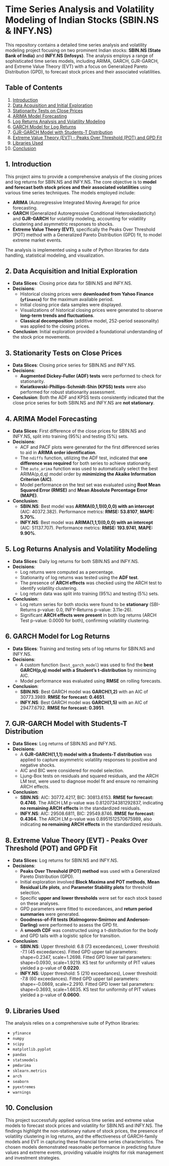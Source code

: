 # Time Series Analysis and Volatility Modeling of Indian Stocks (SBIN.NS & INFY.NS)

This repository contains a detailed time series analysis and volatility modeling project focusing on two prominent Indian stocks: **SBIN.NS (State Bank of India)** and **INFY.NS (Infosys)**. The analysis employs a range of sophisticated time series models, including ARIMA, GARCH, GJR-GARCH, and Extreme Value Theory (EVT) with a focus on Generalized Pareto Distribution (GPD), to forecast stock prices and their associated volatilities.

## Table of Contents

1.  [Introduction](#1-introduction)
2.  [Data Acquisition and Initial Exploration](#2-data-acquisition-and-initial-exploration)
3.  [Stationarity Tests on Close Prices](#3-stationarity-tests-on-close-prices)
4.  [ARIMA Model Forecasting](#4-arima-model-forecasting)
5.  [Log Returns Analysis and Volatility Modeling](#5-log-returns-analysis-and-volatility-modeling)
6.  [GARCH Model for Log Returns](#6-garch-model-for-log-returns)
7.  [GJR-GARCH Model with Students-T Distribution](#7-gjr-garch-model-with-students-t-distribution)
8.  [Extreme Value Theory (EVT) - Peaks Over Threshold (POT) and GPD Fit](#8-extreme-value-theory-evt---peaks-over-threshold-pot-and-gpd-fit)
9.  [Libraries Used](#9-libraries-used)
10. [Conclusion](#10-conclusion)

## 1. Introduction

This project aims to provide a comprehensive analysis of the closing prices and log returns for SBIN.NS and INFY.NS. The core objective is to **model and forecast both stock prices and their associated volatilities** using various time series techniques. The models employed include:
*   **ARIMA** (Autoregressive Integrated Moving Average) for price forecasting.
*   **GARCH** (Generalized Autoregressive Conditional Heteroskedasticity) and **GJR-GARCH** for volatility modeling, accounting for volatility clustering and asymmetric responses to shocks.
*   **Extreme Value Theory (EVT)**, specifically the Peaks Over Threshold (POT) method with a Generalized Pareto Distribution (GPD) fit, to model extreme market events.

The analysis is implemented using a suite of Python libraries for data handling, statistical modeling, and visualization.

## 2. Data Acquisition and Initial Exploration

*   **Data Slices**: Closing price data for SBIN.NS and INFY.NS.
*   **Decisions**:
    *   Historical closing prices were **downloaded from Yahoo Finance (`yfinance`)** for the maximum available period.
    *   Initial closing price data samples were displayed.
    *   Visualizations of historical closing prices were generated to observe **long-term trends and fluctuations**.
    *   **Classical decomposition** (additive model, 252-period seasonality) was applied to the closing prices.
*   **Conclusion**: Initial exploration provided a foundational understanding of the stock price movements.

## 3. Stationarity Tests on Close Prices

*   **Data Slices**: Closing price series for SBIN.NS and INFY.NS.
*   **Decisions**:
    *   **Augmented Dickey-Fuller (ADF) tests** were performed to check for stationarity.
    *   **Kwiatkowski-Phillips-Schmidt-Shin (KPSS) tests** were also performed for robust stationarity assessment.
*   **Conclusion**: Both the ADF and KPSS tests consistently indicated that the close price series for both SBIN.NS and INFY.NS are **not stationary**.

## 4. ARIMA Model Forecasting

*   **Data Slices**: First difference of the close prices for SBIN.NS and INFY.NS, split into training (95%) and testing (5%) sets.
*   **Decisions**:
    *   ACF and PACF plots were generated for the first differenced series to aid in **ARIMA order identification**.
    *   The `ndiffs` function, utilizing the ADF test, indicated that **one difference was required** for both series to achieve stationarity.
    *   The `auto_arima` function was used to automatically select the best ARIMA(p,d,q) model order by **minimizing the Akaike Information Criterion (AIC)**.
    *   Model performance on the test set was evaluated using **Root Mean Squared Error (RMSE)** and **Mean Absolute Percentage Error (MAPE)**.
*   **Conclusion**:
    *   **SBIN.NS**: Best model was **ARIMA(0,1,1)(0,0,0) with an intercept** (AIC: 40372.382). Performance metrics: **RMSE: 53.8107**, **MAPE: 5.70%**.
    *   **INFY.NS**: Best model was **ARIMA(1,1,1)(0,0,0) with an intercept** (AIC: 51137.707). Performance metrics: **RMSE: 193.9741**, **MAPE: 9.90%**.

## 5. Log Returns Analysis and Volatility Modeling

*   **Data Slices**: Daily log returns for both SBIN.NS and INFY.NS.
*   **Decisions**:
    *   Log returns were computed as a percentage.
    *   Stationarity of log returns was tested using the **ADF test**.
    *   The presence of **ARCH effects** was checked using the ARCH test to identify volatility clustering.
    *   Log return data was split into training (95%) and testing (5%) sets.
*   **Conclusion**:
    *   Log return series for both stocks were found to be **stationary** (SBI-Returns p-value: 0.0, INFY-Returns p-value: 3.11e-26).
    *   Significant **ARCH effects were present** in both log returns (ARCH Test p-value: 0.0000 for both), confirming volatility clustering.

## 6. GARCH Model for Log Returns

*   **Data Slices**: Training and testing sets of log returns for SBIN.NS and INFY.NS.
*   **Decisions**:
    *   A custom function (`best_garch_model`) was used to find the **best GARCH(p,q) model with a Student’s t-distribution** by minimizing AIC.
    *   Model performance was evaluated using **RMSE** on rolling forecasts.
*   **Conclusion**:
    *   **SBIN.NS**: Best GARCH model was **GARCH(1,2)** with an AIC of 30773.3989. **RMSE for forecast: 0.4651**.
    *   **INFY.NS**: Best GARCH model was **GARCH(1,5)** with an AIC of 29477.6792. **RMSE for forecast: 0.3951**.

## 7. GJR-GARCH Model with Students-T Distribution

*   **Data Slices**: Log returns of SBIN.NS and INFY.NS.
*   **Decisions**:
    *   A **GJR-GARCH(1,1,1) model with a Students-T distribution** was applied to capture asymmetric volatility responses to positive and negative shocks.
    *   AIC and BIC were considered for model selection.
    *   Ljung-Box tests on residuals and squared residuals, and the ARCH LM test, were used to diagnose model fit and ensure no remaining ARCH effects.
*   **Conclusion**:
    *   **SBIN.NS**: AIC: 30772.4217, BIC: 30813.6153. **RMSE for forecast: 0.4746**. The ARCH LM p-value was 0.8120734381292837, indicating **no remaining ARCH effects** in the standardized residuals.
    *   **INFY.NS**: AIC: 29508.6811, BIC: 29549.8746. **RMSE for forecast: 0.4364**. The ARCH LM p-value was 0.8951512570675989, also indicating **no remaining ARCH effects** in the standardized residuals.

## 8. Extreme Value Theory (EVT) - Peaks Over Threshold (POT) and GPD Fit

*   **Data Slices**: Log returns for SBIN.NS and INFY.NS.
*   **Decisions**:
    *   **Peaks Over Threshold (POT) method** was used with a Generalized Pareto Distribution (GPD).
    *   Initial exploration involved **Block Maxima and POT methods**, **Mean Residual Life plots**, and **Parameter Stability plots** for threshold selection.
    *   Specific **upper and lower thresholds** were set for each stock based on these analyses.
    *   GPD parameters were fitted to exceedances, and **return period summaries** were generated.
    *   **Goodness-of-Fit tests (Kolmogorov-Smirnov and Anderson-Darling)** were performed to assess the GPD fit.
    *   A **smooth CDF** was constructed using a t-distribution for the body and GPD tails with a logistic splice for transition.
*   **Conclusion**:
    *   **SBIN.NS**: Upper threshold: 6.8 (73 exceedances), Lower threshold: -7.1 (45 exceedances). Fitted GPD upper tail parameters: shape=0.2347, scale=1.2698. Fitted GPD lower tail parameters: shape=0.0930, scale=1.9219. KS test for uniformity of PIT values yielded a p-value of **0.0220**.
    *   **INFY.NS**: Upper threshold: 5 (210 exceedances), Lower threshold: -7.8 (60 exceedances). Fitted GPD upper tail parameters: shape=-0.0869, scale=2.2910. Fitted GPD lower tail parameters: shape=0.3693, scale=1.6635. KS test for uniformity of PIT values yielded a p-value of **0.0600**.

## 9. Libraries Used

The analysis relies on a comprehensive suite of Python libraries:

*   `yfinance`
*   `numpy`
*   `scipy`
*   `matplotlib.pyplot`
*   `pandas`
*   `statsmodels`
*   `pmdarima`
*   `sklearn.metrics`
*   `arch`
*   `seaborn`
*   `pyextremes`
*   `warnings`

## 10. Conclusion

This project successfully applied various time series and extreme value models to forecast stock prices and volatility for SBIN.NS and INFY.NS. The findings highlight the non-stationary nature of stock prices, the presence of volatility clustering in log returns, and the effectiveness of GARCH-family models and EVT in capturing these financial time series characteristics. The chosen models demonstrated reasonable performance in predicting future values and extreme events, providing valuable insights for risk management and investment strategies.
